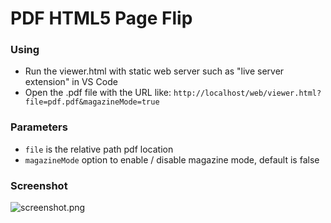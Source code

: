 # PDF HTML5 Page Flip

### Using
* Run the viewer.html with static web server such as "live server extension" in VS Code
* Open the .pdf file with the URL like: `http://localhost/web/viewer.html?file=pdf.pdf&magazineMode=true`

### Parameters
* `file` is the relative path pdf location 
* `magazineMode` option to enable / disable magazine mode, default is false

### Screenshot
![screenshot.png](screenshot.png)
